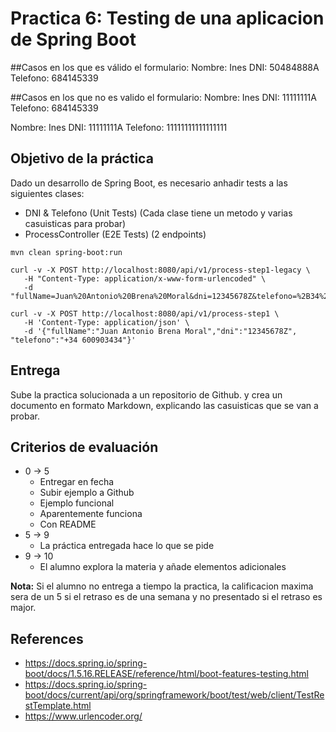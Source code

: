 # Practica 6: Testing de una aplicacion de Spring Boot

##Casos en los que es válido el formulario:
Nombre: Ines
DNI: 50484888A
Telefono: 684145339

##Casos en los que no es valido el formulario:
Nombre: Ines
DNI: 11111111A
Telefono: 684145339

Nombre: Ines
DNI: 11111111A
Telefono: 11111111111111111



## Objetivo de la práctica

Dado un desarrollo de Spring Boot, es necesario anhadir tests a las siguientes clases:

- DNI & Telefono (Unit Tests) (Cada clase tiene un metodo y varias casuisticas para probar)
- ProcessController (E2E Tests) (2 endpoints)

```
mvn clean spring-boot:run

curl -v -X POST http://localhost:8080/api/v1/process-step1-legacy \
   -H "Content-Type: application/x-www-form-urlencoded" \
   -d "fullName=Juan%20Antonio%20Brena%20Moral&dni=12345678Z&telefono=%2B34%20600903434"

curl -v -X POST http://localhost:8080/api/v1/process-step1 \
   -H 'Content-Type: application/json' \
   -d '{"fullName":"Juan Antonio Brena Moral","dni":"12345678Z", "telefono":"+34 600903434"}'
```

## Entrega

Sube la practica solucionada a un repositorio de Github.
y crea un documento en formato Markdown, explicando las casuisticas que se van a probar.

## Criterios de evaluación

- 0 -> 5
    - Entregar en fecha
    - Subir ejemplo a Github
    - Ejemplo funcional
    - Aparentemente funciona
    - Con README
- 5 -> 9
    - La práctica entregada hace lo que se pide
- 9 -> 10
    - El alumno explora la materia y añade elementos adicionales

**Nota:** Si el alumno no entrega a tiempo la practica, la calificacion maxima
sera de un 5 si el retraso es de una semana y no presentado si el retraso es major.

## References

- https://docs.spring.io/spring-boot/docs/1.5.16.RELEASE/reference/html/boot-features-testing.html
- https://docs.spring.io/spring-boot/docs/current/api/org/springframework/boot/test/web/client/TestRestTemplate.html
- https://www.urlencoder.org/
